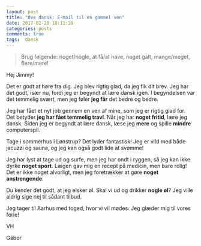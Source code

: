 ```yaml
---
layout: post
title: "Øve dansk: E-mail til en gammel ven"
date: 2017-02-20 18:11:29
categories: posts
comments: true
tags:  dansk
---
```


> Brug følgende: noget/nogle, at få/at have, noget galt, mange/meget, flere/mere!

Hej Jimmy!

Det er godt at høre fra dig. Jeg blev rigtig glad, da jeg fik dit brev. Jeg har det godt, især nu, fordi jeg er begyndt at lære dansk igen. I begyndelsen var det temmelig svært, men jeg føler **jeg får** det bedre og bedre. 

Jeg har fået et nyt job gennem en ven af mine, som jeg er rigtig glad for. Det betyder **jeg har fået temmelig travl**. Når jeg har **noget fritid**, lære jeg dansk. Siden jeg er begyndt at lære dansk, læse jeg **mere** og spille **mindre** computerspil.

Tage i sommerhus i Lønstrup? Det lyder fantastisk! Jeg er vild med både jacuzzi og sauna, og jeg kan også godt lide at svømme! 

Jeg har lyst at tage ud og surfe, men jeg har ondt i ryggen, så jeg kan ikke dyrke **noget sport**. Lægen gav mig en recept på medicin, men bare rolig! Det er ikke noget alvorligt, men jeg foretrækker at gøre **noget anstrengende**.

Du kender det godt, at jeg elsker øl. Skal vi ud og drikker **nogle øl**? Jeg ville aldrig sige nej til sådant tilbud.

Jeg tager til Aarhus med toged, hvor vi vil mødes. Jeg glæder mig til vores ferie!

VH

Gábor